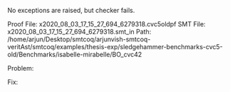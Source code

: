 No exceptions are raised, but checker fails.

Proof File: x2020_08_03_17_15_27_694_6279318.cvc5oldpf
SMT File: x2020_08_03_17_15_27_694_6279318.smt_in
Path: /home/arjun/Desktop/smtcoq/arjunvish-smtcoq-veritAst/smtcoq/examples/thesis-exp/sledgehammer-benchmarks-cvc5-old/Benchmarks/isabelle-mirabelle/BO_cvc42

Problem:

Fix:
